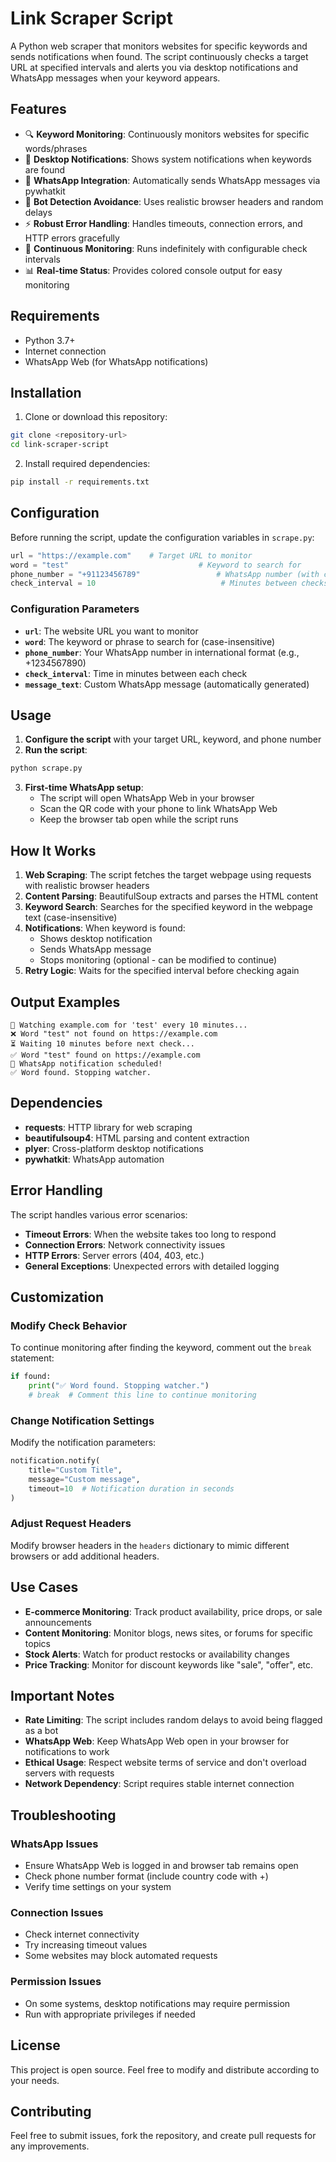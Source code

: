 # Link Scraper Script

A Python web scraper that monitors websites for specific keywords and sends notifications when found. The script continuously checks a target URL at specified intervals and alerts you via desktop notifications and WhatsApp messages when your keyword appears.

## Features

- 🔍 **Keyword Monitoring**: Continuously monitors websites for specific words/phrases
- 🔔 **Desktop Notifications**: Shows system notifications when keywords are found
- 📱 **WhatsApp Integration**: Automatically sends WhatsApp messages via pywhatkit
- 🤖 **Bot Detection Avoidance**: Uses realistic browser headers and random delays
- ⚡ **Robust Error Handling**: Handles timeouts, connection errors, and HTTP errors gracefully
- 🔄 **Continuous Monitoring**: Runs indefinitely with configurable check intervals
- 📊 **Real-time Status**: Provides colored console output for easy monitoring

## Requirements

- Python 3.7+
- Internet connection
- WhatsApp Web (for WhatsApp notifications)

## Installation

1. Clone or download this repository:

```bash
git clone <repository-url>
cd link-scraper-script
```

2. Install required dependencies:

```bash
pip install -r requirements.txt
```

## Configuration

Before running the script, update the configuration variables in `scrape.py`:

```python
url = "https://example.com"    # Target URL to monitor
word = "test"                             # Keyword to search for
phone_number = "+91123456789"                 # WhatsApp number (with country code)
check_interval = 10                            # Minutes between checks
```

### Configuration Parameters

- **`url`**: The website URL you want to monitor
- **`word`**: The keyword or phrase to search for (case-insensitive)
- **`phone_number`**: Your WhatsApp number in international format (e.g., +1234567890)
- **`check_interval`**: Time in minutes between each check
- **`message_text`**: Custom WhatsApp message (automatically generated)

## Usage

1. **Configure the script** with your target URL, keyword, and phone number
2. **Run the script**:

```bash
python scrape.py
```

3. **First-time WhatsApp setup**:
   - The script will open WhatsApp Web in your browser
   - Scan the QR code with your phone to link WhatsApp Web
   - Keep the browser tab open while the script runs

## How It Works

1. **Web Scraping**: The script fetches the target webpage using requests with realistic browser headers
2. **Content Parsing**: BeautifulSoup extracts and parses the HTML content
3. **Keyword Search**: Searches for the specified keyword in the webpage text (case-insensitive)
4. **Notifications**: When keyword is found:
   - Shows desktop notification
   - Sends WhatsApp message
   - Stops monitoring (optional - can be modified to continue)
5. **Retry Logic**: Waits for the specified interval before checking again

## Output Examples

```
👀 Watching example.com for 'test' every 10 minutes...
❌ Word "test" not found on https://example.com
⏳ Waiting 10 minutes before next check...
✅ Word "test" found on https://example.com
📲 WhatsApp notification scheduled!
✅ Word found. Stopping watcher.
```

## Dependencies

- **requests**: HTTP library for web scraping
- **beautifulsoup4**: HTML parsing and content extraction
- **plyer**: Cross-platform desktop notifications
- **pywhatkit**: WhatsApp automation

## Error Handling

The script handles various error scenarios:

- **Timeout Errors**: When the website takes too long to respond
- **Connection Errors**: Network connectivity issues
- **HTTP Errors**: Server errors (404, 403, etc.)
- **General Exceptions**: Unexpected errors with detailed logging

## Customization

### Modify Check Behavior

To continue monitoring after finding the keyword, comment out the `break` statement:

```python
if found:
    print("✅ Word found. Stopping watcher.")
    # break  # Comment this line to continue monitoring
```

### Change Notification Settings

Modify the notification parameters:

```python
notification.notify(
    title="Custom Title",
    message="Custom message",
    timeout=10  # Notification duration in seconds
)
```

### Adjust Request Headers

Modify browser headers in the `headers` dictionary to mimic different browsers or add additional headers.

## Use Cases

- **E-commerce Monitoring**: Track product availability, price drops, or sale announcements
- **Content Monitoring**: Monitor blogs, news sites, or forums for specific topics
- **Stock Alerts**: Watch for product restocks or availability changes
- **Price Tracking**: Monitor for discount keywords like "sale", "offer", etc.

## Important Notes

- **Rate Limiting**: The script includes random delays to avoid being flagged as a bot
- **WhatsApp Web**: Keep WhatsApp Web open in your browser for notifications to work
- **Ethical Usage**: Respect website terms of service and don't overload servers with requests
- **Network Dependency**: Script requires stable internet connection

## Troubleshooting

### WhatsApp Issues

- Ensure WhatsApp Web is logged in and browser tab remains open
- Check phone number format (include country code with +)
- Verify time settings on your system

### Connection Issues

- Check internet connectivity
- Try increasing timeout values
- Some websites may block automated requests

### Permission Issues

- On some systems, desktop notifications may require permission
- Run with appropriate privileges if needed

## License

This project is open source. Feel free to modify and distribute according to your needs.

## Contributing

Feel free to submit issues, fork the repository, and create pull requests for any improvements.
